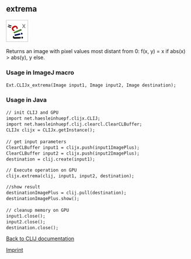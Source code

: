 ## extrema
![Image](images/mini_clijx_logo.png)

Returns an image with pixel values most distant from 0: f(x, y) = x if abs(x) > abs(y), y else.

### Usage in ImageJ macro
```
Ext.CLIJx_extrema(Image input1, Image input2, Image destination);
```


### Usage in Java
```
// init CLIJ and GPU
import net.haesleinhuepf.clijx.CLIJ;
import net.haesleinhuepf.clij.clearcl.ClearCLBuffer;
CLIJx clijx = CLIJx.getInstance();

// get input parameters
ClearCLBuffer input1 = clijx.push(input1ImagePlus);
ClearCLBuffer input2 = clijx.push(input2ImagePlus);
destination = clij.create(input1);
```

```
// Execute operation on GPU
clijx.extrema(clij, input1, input2, destination);
```

```
//show result
destinationImagePlus = clij.pull(destination);
destinationImagePlus.show();

// cleanup memory on GPU
input1.close();
input2.close();
destination.close();
```


[Back to CLIJ documentation](https://clij.github.io/)

[Imprint](https://clij.github.io/imprint)
